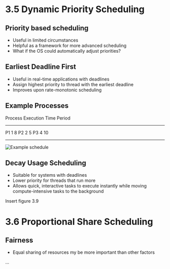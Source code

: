 3.5 Dynamic Priority Scheduling
===============================

Priority based scheduling
-------------------------

- Useful in limited circumstances
- Helpful as a framework for more advanced scheduling
- What if the OS could automatically adjust priorities?

Earliest Deadline First
-----------------------

- Useful in real-time applications with deadlines
- Assign highest priority to thread with the earliest deadline
- Improves upon rate-monotonic scheduling

Example Processes
-----------------

Process  Execution Time  Period
-------  --------------  ------
P1       1               8
P2       2               5
P3       4               10 

---

![Example schedule](https://upload.wikimedia.org/wikipedia/commons/thumb/3/3f/EDF_Example_Timing_Diagram.png/800px-EDF_Example_Timing_Diagram.png)

Decay Usage Scheduling
----------------------

- Suitable for systems with deadlines
- Lower priority for threads that run more
- Allows quick, interactive tasks to execute instantly while moving compute-intensive tasks to the background

Insert figure 3.9

3.6 Proportional Share Scheduling
=================================

Fairness
--------

- Equal sharing of resources my be more important than other factors

...
